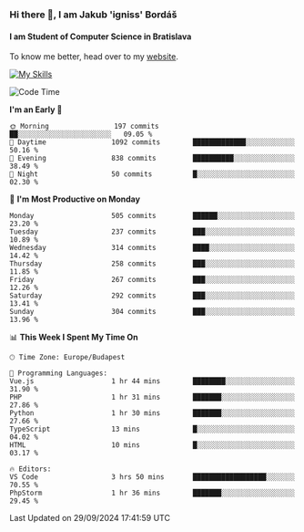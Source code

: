 ### Hi there 👋, I am Jakub 'igniss' Bordáš

#### I am Student of Computer Science in Bratislava
To know me better, head over to my [website](https://bordas.sk).

[![My Skills](https://skillicons.dev/icons?i=js,html,css,figma,svelte,java,kotlin,python,postgresql,typescript,nest,nodejs)](https://bordas.sk)


<!--START_SECTION:waka-->
![Code Time](http://img.shields.io/badge/Code%20Time-1%2C531%20hrs%2059%20mins-blue)

**I'm an Early 🐤** 

```text
🌞 Morning                197 commits         ██░░░░░░░░░░░░░░░░░░░░░░░   09.05 % 
🌆 Daytime                1092 commits        █████████████░░░░░░░░░░░░   50.16 % 
🌃 Evening                838 commits         ██████████░░░░░░░░░░░░░░░   38.49 % 
🌙 Night                  50 commits          █░░░░░░░░░░░░░░░░░░░░░░░░   02.30 % 
```
📅 **I'm Most Productive on Monday** 

```text
Monday                   505 commits         ██████░░░░░░░░░░░░░░░░░░░   23.20 % 
Tuesday                  237 commits         ███░░░░░░░░░░░░░░░░░░░░░░   10.89 % 
Wednesday                314 commits         ████░░░░░░░░░░░░░░░░░░░░░   14.42 % 
Thursday                 258 commits         ███░░░░░░░░░░░░░░░░░░░░░░   11.85 % 
Friday                   267 commits         ███░░░░░░░░░░░░░░░░░░░░░░   12.26 % 
Saturday                 292 commits         ███░░░░░░░░░░░░░░░░░░░░░░   13.41 % 
Sunday                   304 commits         ███░░░░░░░░░░░░░░░░░░░░░░   13.96 % 
```


📊 **This Week I Spent My Time On** 

```text
🕑︎ Time Zone: Europe/Budapest

💬 Programming Languages: 
Vue.js                   1 hr 44 mins        ████████░░░░░░░░░░░░░░░░░   31.90 % 
PHP                      1 hr 31 mins        ███████░░░░░░░░░░░░░░░░░░   27.86 % 
Python                   1 hr 30 mins        ███████░░░░░░░░░░░░░░░░░░   27.66 % 
TypeScript               13 mins             █░░░░░░░░░░░░░░░░░░░░░░░░   04.02 % 
HTML                     10 mins             █░░░░░░░░░░░░░░░░░░░░░░░░   03.17 % 

🔥 Editors: 
VS Code                  3 hrs 50 mins       ██████████████████░░░░░░░   70.55 % 
PhpStorm                 1 hr 36 mins        ███████░░░░░░░░░░░░░░░░░░   29.45 % 
```


 Last Updated on 29/09/2024 17:41:59 UTC
<!--END_SECTION:waka-->
